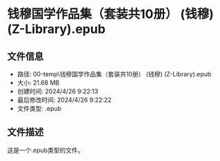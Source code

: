 ﻿# 钱穆国学作品集（套装共10册） (钱穆) (Z-Library).epub

## 文件信息
- 路径: 00-temp\钱穆国学作品集（套装共10册） (钱穆) (Z-Library).epub
- 大小: 21.68 MB
- 创建时间: 2024/4/26 9:22:13
- 最后修改时间: 2024/4/26 9:22:22
- 文件类型: .epub

## 文件描述
这是一个.epub类型的文件。

